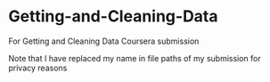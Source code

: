 # Getting-and-Cleaning-Data
For Getting and Cleaning Data Coursera submission

Note that I have replaced my name in file paths of my submission for privacy reasons

